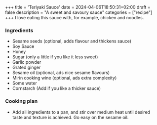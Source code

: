 +++
title = 'Teriyaki Sauce'
date = 2024-04-06T18:50:31+02:00
draft = false
description = "A sweet and savoury sauce"
categories = ["recipe"]
+++
I love eating this sauce with, for example, chicken and noodles. 

### Ingredients
* Sesame seeds (optional, adds flavour and thickens sauce)
* Soy Sauce
* Honey
* Sugar (only a little if you like it less sweet)
* Garlic powder
* Grated ginger
* Sesame oil (optional, ads nice sesame flavours)
* Mirin cooking wine (optional, ads extra complexity)
* Some water
* Cornstarch (Add if you like a thicker sauce)

### Cooking plan
* Add all ingredients to a pan, and stir over medium heat until desired taste and texture is achieved. Go easy on the sesame oil. 